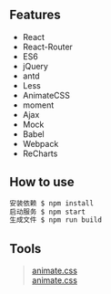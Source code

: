 ## Features
- React
- React-Router
- ES6
- jQuery
- antd
- Less
- AnimateCSS
- moment
- Ajax
- Mock
- Babel
- Webpack
- ReCharts

## How to use

```sh
安装依赖 $ npm install
启动服务 $ npm start
生成文件 $ npm run build
```

## Tools
> [animate.css](https://daneden.github.io/animate.css/)  
> [animate.css](https://daneden.github.io/animate.css/)
